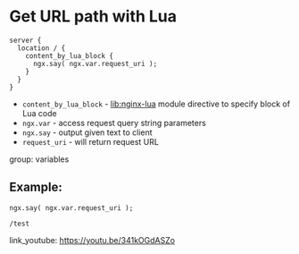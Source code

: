# Get URL path with Lua

```nginx
server {
  location / {
    content_by_lua_block {
      ngx.say( ngx.var.request_uri );
    }
  }
}
```

- `content_by_lua_block` - [lib:nginx-lua](/nginx-lua/how-to-install-nginx-lua-module-in-ubuntu-ubuntuversion) module directive to specify block of Lua code
- `ngx.var` - access request query string parameters
- `ngx.say` - output given text to client
- `request_uri` - will return request URL

group: variables

## Example: 
```nginx
ngx.say( ngx.var.request_uri );
```
```
/test

```

link_youtube: https://youtu.be/341kOGdASZo
